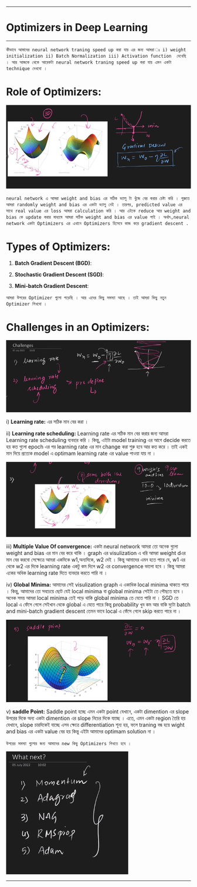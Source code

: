 
---

# Optimizers in Deep Learning

---


` কীভাবে আমাদের neural network traning speed up করা যায় এর জন্য আমরা ঃ i) weight initialization ii) Batch Normalization iii) Activation function  দেখেছি । আর আজকে থেকে আরেকটা neural network traning speed up করা যায় এমন একটা technique দেখবো ।  `


# Role of Optimizers:

![Alt text](image-160.png)

`neural network এ আমরা weight and bias এর সঠিক ভ্যালু টা খুঁজে বের করার চেষ্টা করি । শুরুতে আমরা randomly weight and bias এর একটা ভ্যালু নেই । তারপর, predicted value এর সাথে real value এর loss আমরা calculation করি । আর এইকে reduce আর weight and bias কে update করার মাধ্যমে আমরা সঠিক weight and bias এর value পাই । অর্থাৎ,neural network একটা Optimizers এর এখানে Optimizers হিসেবে কাজ করে gradient descent . `

# Types of Optimizers:

1. **Batch Gradient Descent (BGD)**:

2. **Stochastic Gradient Descent (SGD)**:

3. **Mini-batch Gradient Descent**:
   
`আমরা উপরের Optimizer গুলো পড়েছি । আর এদের কিছু সমস্যা আছে । তাই আমরা কিছু নতুন Optimizer শিখবো । `

# Challenges in an Optimizers:

![Alt text](image-161.png)

i) **Learning rate:** এর সঠিক মান বের করা । 

ii) **Learning rate scheduling:** Learning rate এর সঠিক মান বের করার জন্য আমরা Learning rate scheduling ব্যবহার করি । কিন্তু, এইটা model training এর আগে decide করতে হয় কত গুলো epoch এর পর learning rate এর মান change করা শুরু হবে আর কত করে । তাই একই মান দিয়ে প্রত্যেক model এ optimam learning rate এর value পাওয়া যায় না  । 

![Alt text](image-162.png)


iii) **Multiple Value Of convergence:** একটা neural network আমরা তো অনেক গুলো weight and bias এর মান বের করে থাকি । graph এর visulization এ ধরি আমরা weight dএর মান বের করবো সেক্ষেত্রে আমরা একদিকে w1,অন্যদিকে, w2 দেই । কিন্তু আমাদের এমন হতে পারে যে, w1 এর থেকে w2 এর দিকে  learning rate একটু কম দিলে w2 এর convergence ভালো হবে । কিন্তু আমরা একের অধিক learning rate দিতে ব্যবহার করতে পারি না । 

iv) **Global Minima:** আমাদের সেই visulization graph এ একাধিক local minima থাকতে পারে । কিন্তু, আমাদের তো সবচেয়ে ছোট যেই local minima বা global minima সেইটা তে পৌছতে হবে । অনেক সময় আমরা local minima তেই পড়ে থাকি global minima তে যেতে পারি না । SGD তে local এ ফেঁসে গেলে সেইখান থেকে global এ যেতে পারে কিন্তু probability খুব কম আর বাকি দুটো batch and mini-batch gradient descent তেমন ভাবে local এ ফেঁসে গেলে skip করতে পারে না । 


![Alt text](image-163.png)

v) **saddle Point:** Saddle point হচ্ছে এমন একটা point যেখানে, একটা dimention এর slope উপরের দিকে অন্য একটা dimention এর slope নিচের দিকে যাচ্ছে । এতে, এমন একটা region তৈরি হয় যেখানে, slope চারদিকেই যাচ্ছে এসব ক্ষেত্রে differentiation শূন্য হয়, ফলে traning বন্ধ হয়ে wight and bias এর একটা value বের হয় কিন্তু এইটা আমাদের optimam solution না । 


`উপরের সমস্যা গুলোর জন্য আমাদের new কিছু Optimizers শিখতে হবে । ` 


![Alt text](image-164.png)


---

